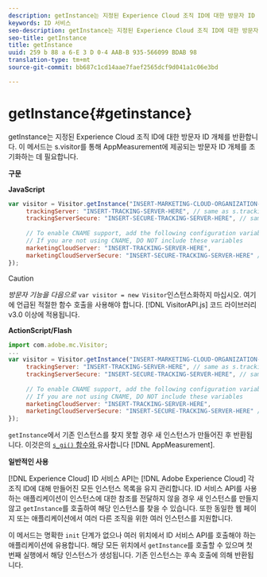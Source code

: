 ```yaml
---
description: getInstance는 지정된 Experience Cloud 조직 ID에 대한 방문자 ID 개체를 반환합니다. 이 메서드는 s.visitor를 통해 AppMeasurement에 제공되는 방문자 ID 개체를 초기화하는 데 필요합니다.
keywords: ID 서비스
seo-description: getInstance는 지정된 Experience Cloud 조직 ID에 대한 방문자 ID 개체를 반환합니다. 이 메서드는 s.visitor를 통해 AppMeasurement에 제공되는 방문자 ID 개체를 초기화하는 데 필요합니다.
seo-title: getInstance
title: getInstance
uuid: 259 b 88 a 6-E 3 D 0-4 AAB-B 935-566099 BDAB 98
translation-type: tm+mt
source-git-commit: bb687c1cd14aae7faef2565dcf9d041a1c06e3bd

---
```



# getInstance{#getinstance}

getInstance는 지정된 Experience Cloud 조직 ID에 대한 방문자 ID 개체를 반환합니다. 이 메서드는 s.visitor를 통해 AppMeasurement에 제공되는 방문자 ID 개체를 초기화하는 데 필요합니다.

**구문**

**JavaScript**

```js
var visitor = Visitor.getInstance("INSERT-MARKETING-CLOUD-ORGANIZATION-ID-HERE", { 
     trackingServer: "INSERT-TRACKING-SERVER-HERE", // same as s.trackingServer 
     trackingServerSecure: "INSERT-SECURE-TRACKING-SERVER-HERE", // same as s.trackingServerSecure 
 
     // To enable CNAME support, add the following configuration variables 
     // If you are not using CNAME, DO NOT include these variables 
     marketingCloudServer: "INSERT-TRACKING-SERVER-HERE", 
     marketingCloudServerSecure: "INSERT-SECURE-TRACKING-SERVER-HERE" // same as s.trackingServerSecure 
});
```

>[!CAUTION]
>
>*방문자 기능을 다음으로* `var visitor = new Visitor`인스턴스화하지 마십시오. 여기에 언급된 적절한 함수 호출을 사용해야 합니다. [!DNL VisitorAPI.js] 코드 라이브러리 v3.0 이상에 적용됩니다.

**ActionScript/Flash**

```js
import com.adobe.mc.Visitor; 
... 
var visitor = Visitor.getInstance("INSERT-MARKETING-CLOUD-ORGANIZATION-ID-HERE", { 
     trackingServer: "INSERT-TRACKING-SERVER-HERE", // same as s.trackingServer 
     trackingServerSecure: "INSERT-SECURE-TRACKING-SERVER-HERE", // same as s.trackingServerSecure 
 
     // To enable CNAME support, add the following configuration variables 
     // If you are not using CNAME, DO NOT include these variables 
     marketingCloudServer: "INSERT-TRACKING-SERVER-HERE", 
     marketingCloudServerSecure: "INSERT-SECURE-TRACKING-SERVER-HERE" // same as s.trackingServerSecure 
});
```

`getInstance`에서 기존 인스턴스를 찾지 못할 경우 새 인스턴스가 만들어진 후 반환됩니다. 이것은의 [`s_gi()` 함수와 ](https://marketing.adobe.com/resources/help/en_US/sc/implement/?f=function_s_gi.html) 유사합니다 [!DNL AppMeasurement].

**일반적인 사용**

[!DNL Experience Cloud] ID 서비스 API는 [!DNL Adobe Experience Cloud] 각 조직 ID에 대해 만들어진 모든 인스턴스 목록을 유지 관리합니다. ID 서비스 API를 사용하는 애플리케이션이 인스턴스에 대한 참조를 전달하지 않을 경우 새 인스턴스를 만들지 않고 `getInstance`를 호출하여 해당 인스턴스를 찾을 수 있습니다. 또한 동일한 웹 페이지 또는 애플리케이션에서 여러 다른 조직을 위한 여러 인스턴스를 지원합니다.

이 메서드는 명확한 `init` 단계가 없으나 여러 위치에서 ID 서비스 API를 호출해야 하는 애플리케이션에 유용합니다. 해당 모든 위치에서 `getInstance`를 호출할 수 있으며 첫 번째 실행에서 해당 인스턴스가 생성됩니다. 기존 인스턴스는 후속 호출에 의해 반환됩니다.
